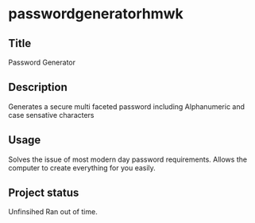 # passwordgeneratorhmwk

## Title
Password Generator

## Description
Generates a secure multi faceted password including Alphanumeric and case sensative characters


## Usage
Solves the issue of most modern day password requirements. Allows the computer to create everything for you easily.

## Project status
Unfinsihed Ran out of time. 